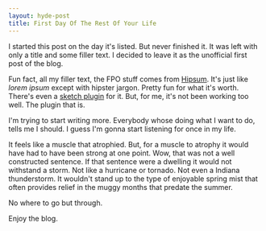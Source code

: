 ```yaml
---
layout: hyde-post
title: First Day Of The Rest Of Your Life
---
```


I started this post on the day it's listed. But never finished it. It was left with only a title and some filler text. I decided to leave it as the unofficial first post of the blog. 

Fun fact, all my filler text, the FPO stuff comes from [Hipsum][hipsum]. It's just like *lorem ipsum* except with hipster jargon. Pretty fun for what it's worth. There's even a [sketch plugin][plugin] for it. But, for me, it's not been working too well. The plugin that is. 

I'm trying to start writing more. Everybody whose doing what I want to do, tells me I should. I guess I'm gonna start listening for once in my life.

It feels like a muscle that atrophied. But, for a muscle to atrophy it would have had to have been strong at one point. Wow, that was not a well constructed sentence. If that sentence were a dwelling it would not withstand a storm. Not like a hurricane or tornado. Not even a Indiana thunderstorm. It wouldn't stand up to the type of enjoyable spring mist that often provides relief in the muggy months that predate the summer.

No where to go but through.

Enjoy the blog.

[hipsum]: http://hipsum.co/
[plugin]: https://github.com/sdrib/HipsterFill